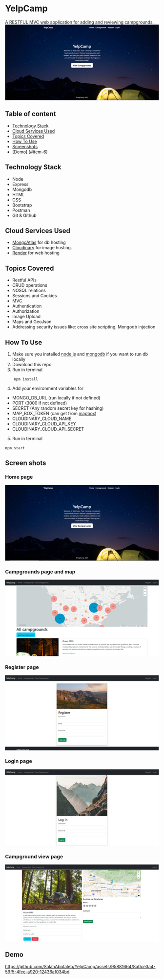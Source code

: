 # YelpCamp
A RESTFUL MVC web application for  adding and reviewing campgrounds.
![homepage](/docs/homepage.PNG)
## Table of content
- [Technology Stack](#item-1)
- [Cloud Services Used](#item-2)
- [Topics Covered](#item-3)
- [How To Use](#item-4)
- [Screenshots](#item-5)
- [Demo] (#item-6)

<a id="item-1"></a>
## Technology Stack
- Node
- Express
- Mongodb
- HTML
- CSS
- Bootstrap
- Postman
- Git & Github
<a id="item-2"></a>
## Cloud Services Used
- [MongoAtlas](https://www.mongodb.com/atlas/database) for db hosting
- [Cloudinary](https://cloudinary.com/) for image hosting.
- [Render](https://render.com/) for web hosting
<a id="item-3"></a>
## Topics Covered
- Restful APIs
- CRUD operations
- NOSQL relations
- Sessions and Cookies
- MVC
- Authentication
- Authorization
- Image Upload
- Maps and GeoJson
- Addressing security issues like: cross site scripting, Mongodb injection
<a id="item-4"></a>
## How To Use
1. Make sure you installed [node.js](https://nodejs.org/en) and [mongodb](https://www.mongodb.com/docs/manual/installation/) if you want to run db locally
2. Download this repo
3. Run in terminal
```
    npm install
```
4. Add your environment variables for
- MONGO_DB_URL (run locally if not defined)
- PORT (3000 if not defined)
- SECRET (Any random secret key for hashing)
- MAP_BOX_TOKEN (can get from [mapbox](https://www.mapbox.com/))
- CLOUDINARY_CLOUD_NAME
- CLOUDINARY_CLOUD_API_KEY
- CLOUDINARY_CLOUD_API_SECRET
5. Run in terminal
```
npm start
```
<a id="item-5"></a>
## Screen shots
### Home page 
![homepage](/docs/homepage.PNG)
### Campgrounds page and map
![campgrounds](/docs/campgrounds.PNG)
### Register page
![register](/docs/register.PNG)
### Login page
![login](/docs/login.PNG)
### Campground view page
![campground_view](/docs/campground.PNG)
<a id="item-6"></a>
## Demo

https://github.com/SalahAbotaleb/YelpCamp/assets/95881664/8a0ce3a4-59f5-4fce-a920-12436af034bd



